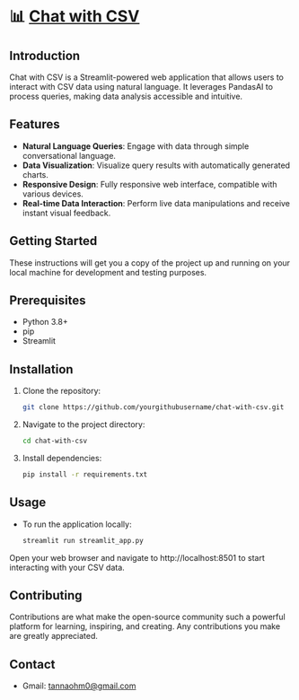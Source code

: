 # 📊 [Chat with CSV](https://chatwithmultiplecsv.streamlit.app/)

## Introduction
Chat with CSV is a Streamlit-powered web application that allows users to interact with CSV data using natural language. It leverages PandasAI to process queries, making data analysis accessible and intuitive.

## Features
- **Natural Language Queries**: Engage with data through simple conversational language.
- **Data Visualization**: Visualize query results with automatically generated charts.
- **Responsive Design**: Fully responsive web interface, compatible with various devices.
- **Real-time Data Interaction**: Perform live data manipulations and receive instant visual feedback.

## Getting Started
These instructions will get you a copy of the project up and running on your local machine for development and testing purposes.

## Prerequisites
- Python 3.8+
- pip
- Streamlit

## Installation
1. Clone the repository:
   ```bash
   git clone https://github.com/yourgithubusername/chat-with-csv.git

2. Navigate to the project directory:
   ```bash
   cd chat-with-csv

3. Install dependencies:
   ```bash
   pip install -r requirements.txt

## Usage
- To run the application locally:
   ```bash
   streamlit run streamlit_app.py
Open your web browser and navigate to http://localhost:8501 to start interacting with your CSV data.

## Contributing
Contributions are what make the open-source community such a powerful platform for learning, inspiring, and creating. Any contributions you make are greatly appreciated.

## Contact
- Gmail: tannaohm0@gmail.com

